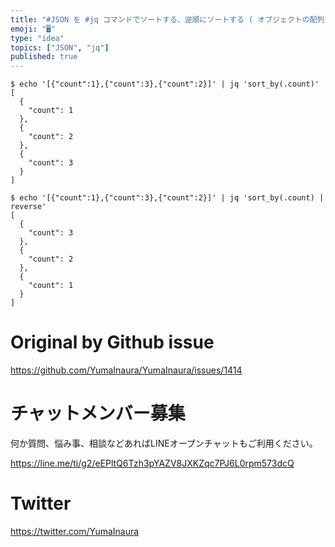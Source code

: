 ```yaml
---
title: "#JSON を #jq コマンドでソートする、逆順にソートする ( オブジェクトの配列 ) ( ASC DESC 的な )"
emoji: "🖥"
type: "idea"
topics: ["JSON", "jq"]
published: true
---
```


```
$ echo '[{"count":1},{"count":3},{"count":2}]' | jq 'sort_by(.count)'
[
  {
    "count": 1
  },
  {
    "count": 2
  },
  {
    "count": 3
  }
]
```


```
$ echo '[{"count":1},{"count":3},{"count":2}]' | jq 'sort_by(.count) | reverse'
[
  {
    "count": 3
  },
  {
    "count": 2
  },
  {
    "count": 1
  }
]
```

# Original by Github issue

https://github.com/YumaInaura/YumaInaura/issues/1414








<!-- Update From Qiita API -->

# チャットメンバー募集


何か質問、悩み事、相談などあればLINEオープンチャットもご利用ください。

https://line.me/ti/g2/eEPltQ6Tzh3pYAZV8JXKZqc7PJ6L0rpm573dcQ





# Twitter


https://twitter.com/YumaInaura


<!-- Update From Qiita API -->


